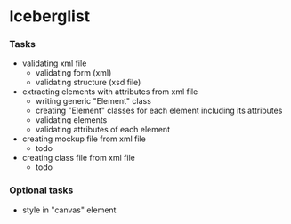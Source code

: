 # Iceberglist

### Tasks
- validating xml file
	+ validating form (xml)
	+ validating structure (xsd file)
- extracting elements with attributes from xml file
	+ writing generic "Element" class
	+ creating "Element" classes for each element including its attributes
	+ validating elements
	+ validating attributes of each element
- creating mockup file from xml file
	+ todo
- creating class file from xml file
	+ todo

### Optional tasks
- style in "canvas" element
